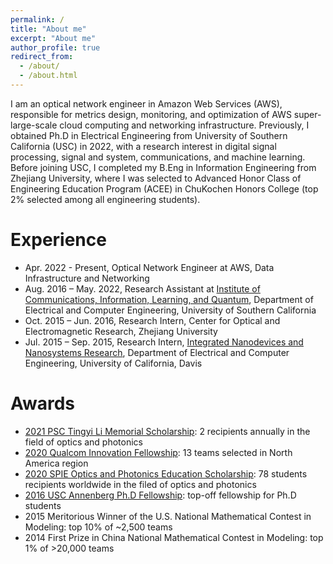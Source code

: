 ```yaml
---
permalink: /
title: "About me"
excerpt: "About me"
author_profile: true
redirect_from: 
  - /about/
  - /about.html
---
```


I am an optical network engineer in Amazon Web Services (AWS), responsible for metrics design, monitoring, and optimization of AWS super-large-scale cloud computing and networking infrastructure. Previously, I obtained Ph.D in Electrical Engineering from University of Southern California (USC) in 2022, with a research interest in digital signal processing, signal and system, communications, and machine learning. Before joining USC, I completed my B.Eng in Information Engineering from Zhejiang University, where I was selected to Advanced Honor Class of Engineering Education Program (ACEE) in ChuKochen Honors College (top 2% selected among all engineering students).


Experience
=============================
* Apr. 2022 - Present, Optical Network Engineer at AWS, Data Infrastructure and Networking
* Aug. 2016 – May. 2022, Research Assistant at [Institute of Communications, Information, Learning, and Quantum](https://minghsiehece.usc.edu/groups-and-institutes/cilq/), Department of Electrical and Computer Engineering, University of Southern California
* Oct. 2015 – Jun. 2016, Research Intern, Center for Optical and Electromagnetic Research, Zhejiang University
* Jul. 2015 – Sep. 2015, Research Intern, [Integrated Nanodevices and Nanosystems Research](https://faculty.engineering.ucdavis.edu/islam/research/), Department of Electrical and Computer Engineering, University of California, Davis 


Awards
============================
* [2021 PSC Tingyi Li Memorial Scholarship](https://psc-sc.org/tingye-li-memorial-scholarship-announcement-and-winners/): 2 recipients annually in the field of optics and photonics
* [2020 Qualcom Innovation Fellowship](https://www.qualcomm.com/research/university-relations/innovation-fellowship): 13 teams selected in North America region
* [2020 SPIE Optics and Photonics Education Scholarship](https://spie.org/Documents/Courses/Education_Outreach/Scholarships/2020/Runzhou-Zhang-PR20.pdf): 78 students recipients worldwide in the filed of optics and photonics
* [2016 USC Annenberg Ph.D Fellowship](https://graduateschool.usc.edu/fellowships/fellowships-for-phd-students/): top-off fellowship for Ph.D students
* 2015 Meritorious Winner of the U.S. National Mathematical Contest in Modeling: top 10% of ~2,500 teams
* 2014 First Prize in China National Mathematical Contest in Modeling: top 1% of >20,000 teams

